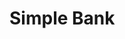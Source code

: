 
# Simple Bank


<!-- 
# win 开发环境配置

wsl --install

$ sudo apt-get update
$ sudo apt-get install make
$ apt-get install -y git
$ sudo apt-get install protobuf-compiler
$ sudo apt-get automove protobuf-compiler


缝缝补补
https://github.com/docker/for-win/issues/13318


```powershell
cd C:\Users\相升杰\Downloads
Start-Process "Docker Desktop Installer.exe" -Verb RunAs -Wait -ArgumentList "install --installation-dir=C:\Docker\"
```

docker general 设置

-->


<!-- 
# Postgres  

1. 表结构设计
https://dbdiagram.io/d，拉个图倒是不赖


2. 使用 Docker + Postgres

镜像管理
    
    拉取镜像
    docker pull <image>:<tag>

容器运行
    创建并运行容器
	docker run \
    --rm \
	--name <container_name> \
    -e <environment_variable> \ 
	-p <host_ports:container_ports> \
    -d <image>:<tag>

容器管理
    查看正在运行的容器
    docker ps
        
    查看所有容器
    docker ps -a
        
    查看容器日志
    docker logs <container_name_or_id>

    进入容器的控制台
    docker exec -it <container_name_or_id> <command> [args]

    停止正在运行的容器
    docker stop <container_name_or_id>

    启动容器
    docker start <container_name_or_id>

    删除容器
    docker rm <container_name_or_id>


镜像管理
    删除镜像
    docker rmi <image_name_or_id> 



3. 数据库迁移

文档 https://github.com/golang-migrate/migrate


$ migrate create -ext sql -dir db/migration -seq $(name) 
# 扩展名，后缀
# 路径
# 有序，前缀
# 文件名，填补中间 

$ migrate -path db/migration -database "$(DB_URL)" -verbose down 1
# 回滚上一次 1

$ migrate -path db/migration -database "$(DB_URL)" -verbose up 1
# 升级 1




4. sqlc 代码生成
Create
insert new records to the database

Read
select to search for records int the database

Update
change some fields of the records in the database

Delete
remove records from the database

文档 https://docs.sqlc.dev/en/latest/index.html

sqlc init 
sqlc generate


5. 编写单元测试

6. 事务

e.g. 转账 
    
    - 创建交易记录 
    - 创建账户 1 流水记录
    - 创建账户 2 流水记录
    - 更新账户 1 余额
    - 更新账户 2 余额


7. 死锁

业务上禁用外键，约束太搞了

begin;
set transaction isolation level read committed;
show transaction isolation level;
select * from accounts;
update accounts set balance = balance - 10 where id = 1 returning *;
commit;

隔离级别，以及读异常（脏读、幻读 ...）


 -->



<!-- 

# web [Gin]

1. 设计 RESTful 风格的 HTTP API 
各种输入，参数绑定参数校验

2. viper 加载配置文件（.env）
3. 自定义参数验证器
4. 新增用户表
5. 处理数据库错误（约束）
6. 安全加密（bcrypt）
7. 身份认证，jwt、paseto
8. 中间件（拦截器）
9. 授权（不是你的账户，不能看；不是你的账户，不能转账）
10. 管理用户会话
无状态 -> 有状态

 -->




<!-- 

1. 打包镜像

docker build -t simplebank:latest .
docker images


2. docker 网络
docker inspect <container_name_or_id>
docker network ls
docker network inspect bridge

创建一个网络
    docker network create <bank-network>

容器加入网络
    docker network connect bank-network <container_name_or_id>


3. docker 卷
docker volume ls
docker volume rm <vloume_id>


docker-compose 
    容器内 IP 漂移，viper 还是要读取环境变量，覆盖 .env 文件，确保万无一失

 -->



<!-- # gRPC

1. 定义 proto 文件，并使用 protoc 生成 Go 代码
2. 实现 gRPC server，并测试，evans

    evans --host localhost --port 9090 -r repl
    show service
    call CreateUser 
    输入参数

3. gRPC gateway
https://github.com/grpc-ecosystem/grpc-gateway


4. metadata 传递信息
grpc 为啥这么多子包

5. 参数校验（错误处理）

6. 可选参数（db 操作）
sql.NullString

7. 认证鉴权
http gateway 统一模板，只能放 gRPC 操作 jwt，RBAC 鉴权


8. 拦截器，打日志
gRPC gateway 不会直接调用 gRPC client
zerolog


 -->


<!-- 


# 首选项 - 设置 - 搜索 protoc - vscode-proto3 扩展设置 - settings.json

```json
"protoc": {
    "options": [
        "--proto_path=proto",
        "--proto_path=idl"
    ]
},

相对于当前 workspace，
```


# 首选项 - 设置 - 搜索 go test flag - go 扩展 - settings.json

```json

"go.testFlags": [
    "-v",
    "-count=1"
]


-v 详情
-count=1 禁用测试缓存

```


# github 

.gitignore
追踪记录缓存，需要清除
git rm -r --cached . -->